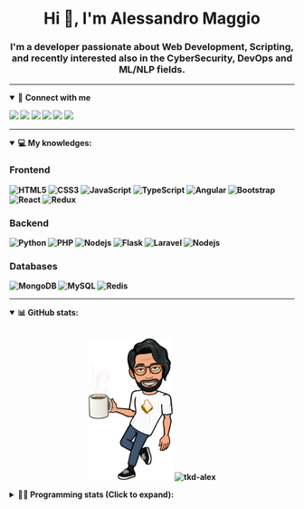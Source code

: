 <h1 align="center">Hi 👋, I'm Alessandro Maggio</h1>
<h3 align="center">I'm a developer passionate about Web Development, Scripting, and recently interested also in the CyberSecurity, DevOps and ML/NLP fields.</h3>

____

<details open>
<summary>🤝 <b>Connect with me<b></summary>

<p align = "center">

[<img src="https://img.shields.io/badge/twitter-1DA1F2.svg?&style=for-the-badge&logo=twitter&logoColor=white" />](https://twitter.com/TkdAxel)
[<img src ="https://img.shields.io/badge/portfolio-web-%23.svg?&style=for-the-badge&logo=&logoColor=white%22">](https://alessandromaggio.it/)
[<img src ="https://img.shields.io/badge/Telegram-1ca0f1.svg?&style=for-the-badge&logo=Telegram&logoColor=white%22&link=https://t.me/TkdAlex">](https://t.me/TkdAlex/)
[<img src="https://img.shields.io/badge/gmail-c14438.svg?&style=for-the-badge&logo=Gmail&logoColor=white&link=mailto:alex.tkd.alex@gmail.com"/>](mailto:alex.tkd.alex@gmail.com)
[<img src="https://img.shields.io/badge/linkedin-0077B5.svg?&style=for-the-badge&logo=linkedin&logoColor=white" />](https://www.linkedin.com/in/aalessandromaggio/)
[<img src = "https://img.shields.io/badge/instagram-E4405F.svg?&style=for-the-badge&logo=instagram&logoColor=white">](https://www.instagram.com/tkd_alex/)
<!--- [![Visits Badge](https://badges.pufler.dev/visits/tkd-alex/tkd-alex?style=for-the-badge&color=blue)](https://github.com/tkd-alex/tkd-alex) -->

</p>

</details>

---

<details open>
<summary>💻 <b>My knowledges</b>: </summary>

### Frontend
![HTML5](https://img.shields.io/badge/-HTML5-E34F26.svg?style=for-the-badge&logo=html5&logoColor=ffffff)
![CSS3](https://img.shields.io/badge/-CSS3-1572B6.svg?style=for-the-badge&logo=css3)
![JavaScript](https://img.shields.io/badge/-JavaScript-282C34?style=for-the-badge&logo=javascript)
![TypeScript](https://img.shields.io/badge/-TypeScript-007ACC?style=for-the-badge&logo=typescript)
![Angular](https://img.shields.io/badge/-Angular-DD0031?style=for-the-badge&logo=angular)
![Bootstrap](https://img.shields.io/badge/-Bootstrap-563D7C.svg?style=for-the-badge&logo=bootstrap)
![React](https://img.shields.io/badge/-React-282C34.svg?style=for-the-badge&logo=react&logoColor=ffffff)
![Redux](https://img.shields.io/badge/-Redux-764ABC.svg?style=for-the-badge&logo=redux)

### Backend
![Python](https://img.shields.io/badge/-Python-3776AB.svg?style=for-the-badge&logo=Python&logoColor=ffffff)
![PHP](https://img.shields.io/badge/-PHP-777BB4.svg?style=for-the-badge&logo=PHP&logoColor=ffffff)
![Nodejs](https://img.shields.io/badge/-Bash-4EAA25.svg?style=for-the-badge&logo=gnu-bash&logoColor=ffffff)
![Flask](https://img.shields.io/badge/-Flask-282C34.svg?style=for-the-badge&logo=flask)
![Laravel](https://img.shields.io/badge/-Laravel-FF2D20.svg?style=for-the-badge&logo=laravel&logoColor=ffffff)
![Nodejs](https://img.shields.io/badge/-Nodejs-339933.svg?style=for-the-badge&logo=Node.js&logoColor=ffffff)

### Databases
![MongoDB](https://img.shields.io/badge/-MongoDB-47A248?style=for-the-badge&logo=mongodb&logoColor=ffffff)
![MySQL](https://img.shields.io/badge/-MySQL-4479A1?style=for-the-badge&logo=mysql&logoColor=ffffff)
![Redis](https://img.shields.io/badge/-Redis-DC382D?style=for-the-badge&logo=Redis&logoColor=ffffff)

</details>

---

<details open>
 <summary>📊 <b>GitHub stats</b>: </summary>

<br>

<p align = "center">
    <img src="https://raw.githubusercontent.com/Tkd-Alex/tkd-alex/master/images/321517cd-ff68-41a7-b0d1-e765680568a7-8b6448d9-c944-4146-b633-adbdd25cb471-v1.png" height="250" />
    <img src="https://github-readme-stats.vercel.app/api?username=tkd-alex&show_icons=true&count_private=true&hide_border=true&line_height=25" alt="tkd-alex">
</p>

</design>

<details>
 <summary>👨‍💻 <b>Programming stats (Click to expand)</b>: </summary>
 
<!--START_SECTION:waka-->
**I'm an Early 🐤** 

```text
🌞 Morning    223 commits    ████░░░░░░░░░░░░░░░░░░░░░   18.93% 
🌆 Daytime    478 commits    ██████████░░░░░░░░░░░░░░░   40.58% 
🌃 Evening    440 commits    █████████░░░░░░░░░░░░░░░░   37.35% 
🌙 Night      37 commits     ░░░░░░░░░░░░░░░░░░░░░░░░░   3.14%

```
📅 **I'm Most Productive on Wednesday** 

```text
Monday       163 commits    ███░░░░░░░░░░░░░░░░░░░░░░   13.84% 
Tuesday      203 commits    ████░░░░░░░░░░░░░░░░░░░░░   17.23% 
Wednesday    237 commits    █████░░░░░░░░░░░░░░░░░░░░   20.12% 
Thursday     181 commits    ███░░░░░░░░░░░░░░░░░░░░░░   15.37% 
Friday       175 commits    ███░░░░░░░░░░░░░░░░░░░░░░   14.86% 
Saturday     103 commits    ██░░░░░░░░░░░░░░░░░░░░░░░   8.74% 
Sunday       116 commits    ██░░░░░░░░░░░░░░░░░░░░░░░   9.85%

```


📊 **This Week I Spent My Time On** 

```text
⌚︎ Time Zone: Europe/Rome

💬 Programming Languages: 
Java                     10 hrs 52 mins      █████████░░░░░░░░░░░░░░░░   38.51% 
Python                   9 hrs 35 mins       ████████░░░░░░░░░░░░░░░░░   33.95% 
Groovy                   3 hrs 53 mins       ███░░░░░░░░░░░░░░░░░░░░░░   13.76% 
Kotlin                   48 mins             ░░░░░░░░░░░░░░░░░░░░░░░░░   2.85% 
Text                     38 mins             ░░░░░░░░░░░░░░░░░░░░░░░░░   2.29%

🔥 Editors: 
Android Studio           15 hrs 50 mins      ██████████████░░░░░░░░░░░   56.09% 
VS Code                  11 hrs 31 mins      ██████████░░░░░░░░░░░░░░░   40.78% 
Sublime Text             53 mins             ░░░░░░░░░░░░░░░░░░░░░░░░░   3.13%

🐱‍💻 Projects: 
AndroidImageExperiment   11 hrs 37 mins      ██████████░░░░░░░░░░░░░░░   41.16% 
COPenaghenAIO            7 hrs 14 mins       ██████░░░░░░░░░░░░░░░░░░░   25.66% 
YouTellMe                2 hrs 48 mins       ██░░░░░░░░░░░░░░░░░░░░░░░   9.92% 
myStore                  2 hrs 31 mins       ██░░░░░░░░░░░░░░░░░░░░░░░   8.95% 
d4j-demo                 1 hr 7 mins         █░░░░░░░░░░░░░░░░░░░░░░░░   4.01%

💻 Operating System: 
Linux                    28 hrs 14 mins      █████████████████████████   100.0%

```

**I Mostly Code in Python** 

```text
Python                   32 repos            ██████████░░░░░░░░░░░░░░░   42.11% 
JavaScript               12 repos            ████░░░░░░░░░░░░░░░░░░░░░   15.79% 
PHP                      5 repos             █░░░░░░░░░░░░░░░░░░░░░░░░   6.58% 
HTML                     5 repos             █░░░░░░░░░░░░░░░░░░░░░░░░   6.58% 
CSS                      5 repos             █░░░░░░░░░░░░░░░░░░░░░░░░   6.58%

```



 Last Updated on 01/04/2022 06:51:31 UTC
<!--END_SECTION:waka-->

</details>
